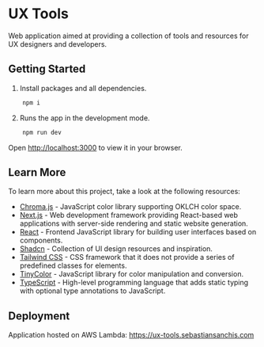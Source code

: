 # UX Tools

Web application aimed at providing a collection of tools and resources for UX designers and developers.

## Getting Started

1. Install packages and all dependencies.

```bash
    npm i
```

2. Runs the app in the development mode.

```bash
    npm run dev
```

Open [http://localhost:3000](http://localhost:3000) to view it in your browser.

## Learn More

To learn more about this project, take a look at the following resources:

- [Chroma.js](https://www.vis4.net/chromajs) - JavaScript color library supporting OKLCH color space.
- [Next.js](https://nextjs.org) - Web development framework providing React-based web applications with server-side rendering and static website generation.
- [React](https://reactjs.org) - Frontend JavaScript library for building user interfaces based on components.
- [Shadcn](https://ui.shadcn.com) - Collection of UI design resources and inspiration.
- [Tailwind CSS](https://tailwindcss.com) - CSS framework that it does not provide a series of predefined classes for elements.
- [TinyColor](https://bgrins.github.io/TinyColor) - JavaScript library for color manipulation and conversion.
- [TypeScript](https://www.typescriptlang.org) - High-level programming language that adds static typing with optional type annotations to JavaScript.

## Deployment

Application hosted on AWS Lambda: https://ux-tools.sebastiansanchis.com
